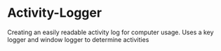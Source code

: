 Activity-Logger
===============

Creating an easily readable activity log for computer usage. Uses a key logger and window logger to determine activities
